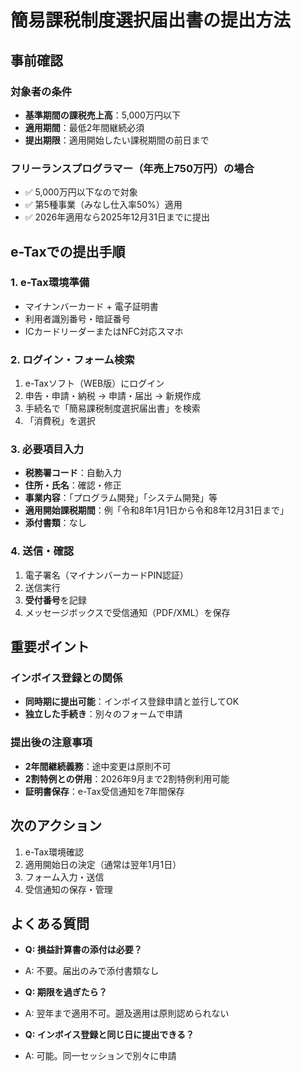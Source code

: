 # 簡易課税制度選択届出書の提出方法

## 事前確認
### 対象者の条件
- **基準期間の課税売上高**：5,000万円以下
- **適用期間**：最低2年間継続必須
- **提出期限**：適用開始したい課税期間の前日まで

### フリーランスプログラマー（年売上750万円）の場合
- ✅ 5,000万円以下なので対象
- ✅ 第5種事業（みなし仕入率50%）適用
- ✅ 2026年適用なら2025年12月31日までに提出

## e-Taxでの提出手順

### 1. e-Tax環境準備
- マイナンバーカード + 電子証明書
- 利用者識別番号・暗証番号
- ICカードリーダーまたはNFC対応スマホ

### 2. ログイン・フォーム検索
1. e-Taxソフト（WEB版）にログイン
2. 申告・申請・納税 → 申請・届出 → 新規作成
3. 手続名で「簡易課税制度選択届出書」を検索
4. 「消費税」を選択

### 3. 必要項目入力
- **税務署コード**：自動入力
- **住所・氏名**：確認・修正
- **事業内容**：「プログラム開発」「システム開発」等
- **適用開始課税期間**：例「令和8年1月1日から令和8年12月31日まで」
- **添付書類**：なし

### 4. 送信・確認
1. 電子署名（マイナンバーカードPIN認証）
2. 送信実行
3. **受付番号**を記録
4. メッセージボックスで受信通知（PDF/XML）を保存

## 重要ポイント

### インボイス登録との関係
- **同時期に提出可能**：インボイス登録申請と並行してOK
- **独立した手続き**：別々のフォームで申請

### 提出後の注意事項
- **2年間継続義務**：途中変更は原則不可
- **2割特例との併用**：2026年9月まで2割特例利用可能
- **証明書保存**：e-Tax受信通知を7年間保存

## 次のアクション
1. e-Tax環境確認
2. 適用開始日の決定（通常は翌年1月1日）
3. フォーム入力・送信
4. 受信通知の保存・管理

## よくある質問
- **Q: 損益計算書の添付は必要？**
- A: 不要。届出のみで添付書類なし

- **Q: 期限を過ぎたら？**
- A: 翌年まで適用不可。遡及適用は原則認められない

- **Q: インボイス登録と同じ日に提出できる？**
- A: 可能。同一セッションで別々に申請